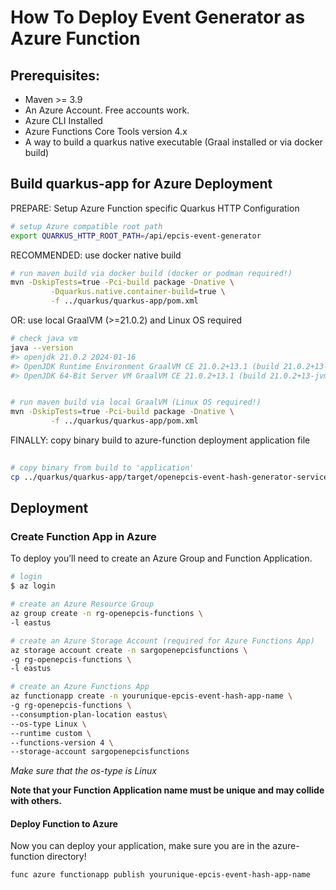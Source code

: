 # How To Deploy Event Generator as Azure Function

## Prerequisites:

- Maven >= 3.9
- An Azure Account. Free accounts work.
- Azure CLI Installed
- Azure Functions Core Tools version 4.x
- A way to build a quarkus native executable (Graal installed or via docker build)

## Build quarkus-app for Azure Deployment

PREPARE: Setup Azure Function specific Quarkus HTTP Configuration 

```bash
# setup Azure compatible root path 
export QUARKUS_HTTP_ROOT_PATH=/api/epcis-event-generator
```

RECOMMENDED: use docker native build

```bash
# run maven build via docker build (docker or podman required!)
mvn -DskipTests=true -Pci-build package -Dnative \
         -Dquarkus.native.container-build=true \
         -f ../quarkus/quarkus-app/pom.xml
```

OR: use local GraalVM (>=21.0.2) and Linux OS required

```bash
# check java vm
java --version
#> openjdk 21.0.2 2024-01-16
#> OpenJDK Runtime Environment GraalVM CE 21.0.2+13.1 (build 21.0.2+13-jvmci-23.1-b30)
#> OpenJDK 64-Bit Server VM GraalVM CE 21.0.2+13.1 (build 21.0.2+13-jvmci-23.1-b30, mixed mode, sharing)


# run maven build via local GraalVM (Linux OS required!)
mvn -DskipTests=true -Pci-build package -Dnative \
         -f ../quarkus/quarkus-app/pom.xml
```

FINALLY: copy binary build to azure-function deployment application file 

```bash
         
# copy binary from build to 'application'
cp ../quarkus/quarkus-app/target/openepcis-event-hash-generator-service-runner application
```

## Deployment

### Create Function App in Azure

To deploy you’ll need to create an Azure Group and Function Application.

```bash
# login
$ az login

# create an Azure Resource Group
az group create -n rg-openepcis-functions \
-l eastus

# create an Azure Storage Account (required for Azure Functions App)
az storage account create -n sargopenepcisfunctions \
-g rg-openepcis-functions \
-l eastus

# create an Azure Functions App
az functionapp create -n yourunique-epcis-event-hash-app-name \
-g rg-openepcis-functions \
--consumption-plan-location eastus\
--os-type Linux \
--runtime custom \
--functions-version 4 \
--storage-account sargopenepcisfunctions 
```

*Make sure that the os-type is Linux*

**Note that your Function Application name must be unique and may collide with others.**


#### Deploy Function to Azure

Now you can deploy your application, make sure you are in the azure-function directory!

```bash
func azure functionapp publish yourunique-epcis-event-hash-app-name
```

